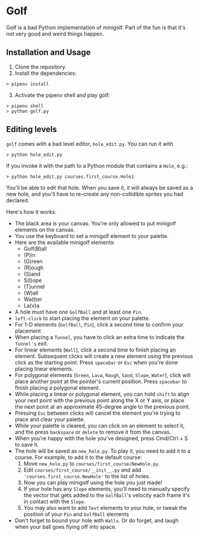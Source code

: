 # Golf
Golf is a bad Python implementation of minigolf. 
Part of the fun is that it's not very good and weird things happen.

## Installation and Usage
1. Clone the repository.
2. Install the dependencies:
```
> pipenv install
```
3. Activate the pipenv shell and play golf:
```
> pipenv shell
> python golf.py
```

## Editing levels
`golf` comes with a bad level editor, `hole_edit.py`. You can run it with
```
> python hole_edit.py
```
If you invoke it with the path to a Python module that contains a `Hole`, e.g.:
```
> python hole_edit.py courses.first_course.Hole1
```
You'll be able to edit that hole. When you save it, it will always be saved
as a new hole, and you'll have to re-create any non-collidible sprites you had
declared.

Here's how it works:
- The black area is your canvas. You're only allowed to put minigolf elements on the canvas.
- You use the keyboard to set a minigolf element to your palette.
- Here are the available minigolf elements:
  - Golf(B)all
  - (P)in
  - (G)reen
  - (R)ough
  - (S)and
  - S(l)ope
  - (T)unnel
  - (W)all
  - Wa(t)er
  - La(v)a
- A hole must have one `GolfBall` and at least one `Pin`.
- `left-click` to start placing the element on your palette.
- For 1-D elements (`GolfBall`, `Pin`), click a second time to confirm your placement
- When placing a `Tunnel`, you have to click an extra time to indicate the `Tunnel's` exit.
- For linear elements (`Wall`), click a second time to finish placing an element. Subsequent clicks will create a new element using the previous click as the starting point. Press `spacebar` or `Esc` when you're done placing linear elements.
- For polygonal elements (`Green`, `Lava`, `Rough`, `Sand`, `Slope`, `Water`), click will place another point at the pointer's current position. Press `spacebar` to finish placing a polygonal element.
- While placing a linear or polygonal element, you can hold `shift` to align your next point with the previous point along the X or Y axis, or place the next point at an approximate 45-degree angle to the previous point.
- Pressing `Esc` between clicks will cancel the element you're trying to place and clear your palette.
- While your palette is cleared, you can click on an element to select it, and the press `backspace` or `delete` to remove it from the canvas.
- When you're happy with the hole you've designed, press Cmd/Ctrl + S to save it.
- The hole will be saved as `new_hole.py`. To play it, you need to add it to a course. For example, to add it to the default course:
  1. Move `new_hole.py` to `courses/first_course/NewHole.py`.
  2. Edit `courses/first_course/__init__.py` and add `'courses.first_course.NewHole'` to the list of holes.
  3. Now you can play minigolf using the hole you just made!
  4. If your hole has any `Slope` elements, you'll need to manually specify the vector that gets added to the `GolfBall`'s velocity each frame it's in contact with the `Slope`.
  5. You may also want to add `Text` elements to your hole, or tweak the position of your `Pin` and `GolfBall` elements
- Don't forget to bound your hole with `Walls`. Or do forget, and laugh when your ball goes flying off into space.


